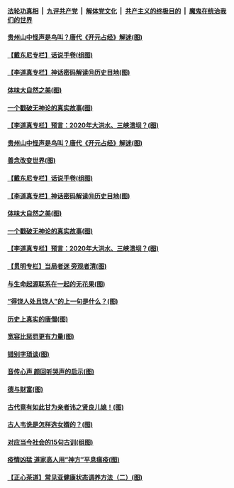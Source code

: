 

####  [法轮功真相](../../../../basic/blob/master/README.md?t=07050931) &nbsp;|&nbsp; [九评共产党](../../../../9ping.md/blob/master/README.md?t=07050931) &nbsp;|&nbsp; [解体党文化](../../../../jtdwh.md/blob/master/README.md?t=07050931)  &nbsp;|&nbsp; [共产主义的终极目的](../../../../gczydzjmd.md/blob/master/README.md?t=07050931) &nbsp;|&nbsp; [魔鬼在统治我们的世界](../../../../mgztzwmdsj.md/blob/master/README.md?t=07050931) 

#### [贵州山中怪声是鸟叫？唐代《开元占经》解迷(图)](../pages/p7/938669.md?t=07050931) 

#### [【戴东尼专栏】话说手卷(组图)](../pages/p7/936297.md?t=07050931) 

#### [【李道真专栏】神话密码解读⑩历史目地(图)](../pages/p7/938337.md?t=07050931) 

#### [体味大自然之美(图)](../pages/p7/938567.md?t=07050931) 

#### [一个戳破无神论的真实故事(图)](../pages/p7/938421.md?t=07050931) 

#### [【李道真专栏】预言：2020年大洪水、三峡溃坝？(图)](../pages/p7/938448.md?t=07050931) 

#### [贵州山中怪声是鸟叫？唐代《开元占经》解迷(图)](../pages/p7/938669.md?t=07050931) 

#### [善念改变世界(图)](../pages/p7/938282.md?t=07050931) 

#### [【戴东尼专栏】话说手卷(组图)](../pages/p7/936297.md?t=07050931) 

#### [【李道真专栏】神话密码解读⑩历史目地(图)](../pages/p7/938337.md?t=07050931) 

#### [体味大自然之美(图)](../pages/p7/938567.md?t=07050931) 

#### [一个戳破无神论的真实故事(图)](../pages/p7/938421.md?t=07050931) 

#### [【李道真专栏】预言：2020年大洪水、三峡溃坝？(图)](../pages/p7/938448.md?t=07050931) 

#### [【贯明专栏】当局者迷 旁观者清(图)](../pages/p7/938303.md?t=07050931) 

#### [与生命起源联系在一起的无花果(图)](../pages/p7/938342.md?t=07050931) 

#### [“得饶人处且饶人”的上一句是什么？(图)](../pages/p7/938333.md?t=07050931) 

#### [历史上真实的唐僧(图)](../pages/p7/938101.md?t=07050931) 

#### [宽容比惩罚更有力量(图)](../pages/p7/938280.md?t=07050931) 

#### [错别字琐谈(图)](../pages/p7/938316.md?t=07050931) 

#### [音传心声 颜回听哭声的启示(图)](../pages/p7/938099.md?t=07050931) 

#### [德与财富(图)](../pages/p7/938218.md?t=07050931) 

#### [古代竟有如此甘为亲者讳之贤良儿媳！(图)](../pages/p7/938117.md?t=07050931) 

#### [古人韦诜是怎样选女婿的？(图)](../pages/p7/938100.md?t=07050931) 

#### [对应当今社会的15句古训(组图)](../pages/p7/938097.md?t=07050931) 

#### [疫情凶猛 道家高人用“神方”平息瘟疫(图)](../pages/p7/938004.md?t=07050931) 

#### [【正心茶道】常见亚健康状态调养方法（二）(图)](../pages/p7/937559.md?t=07050931) 

